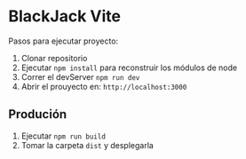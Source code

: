 # BlackJack Vite

Pasos para ejecutar proyecto: 

1. Clonar repositorio
2. Ejecutar ```npm install``` para reconstruir los módulos de node
3. Correr el devServer ```npm run dev```
4. Abrir el prouyecto en: ```http://localhost:3000```

## Produción

1. Ejecutar ```npm run build```
2. Tomar la carpeta ```dist``` y desplegarla
